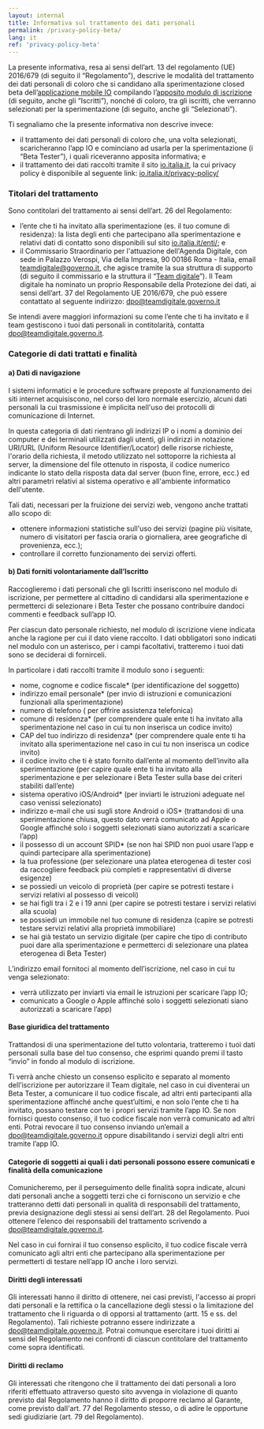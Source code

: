 ```yaml
---
layout: internal
title: Informativa sul trattamento dei dati personali
permalink: /privacy-policy-beta/
lang: it
ref: 'privacy-policy-beta'
---
```


La presente informativa, resa ai sensi dell’art. 13 del regolamento (UE) 2016/679 (di seguito il “Regolamento”), descrive le modalità del trattamento dei dati personali di coloro che si candidano alla sperimentazione closed beta dell’[applicazione mobile IO](https://io.italia.it/) compilando l’[apposito modulo di iscrizione](https://itdigitalteam.typeform.com/to/V9rpye) (di seguito, anche gli “Iscritti”), nonché di coloro, tra gli iscritti, che verranno selezionati per la sperimentazione (di seguito, anche gli “Selezionati”). 

Ti segnaliamo che la presente informativa non descrive invece: 

* il trattamento dei dati personali di coloro che, una volta selezionati, scaricheranno l’app IO e cominciano ad usarla per la sperimentazione (i “Beta Tester”), i quali riceveranno apposita informativa; e   
* il trattamento dei dati raccolti tramite il sito [io.italia.it](https://io.italia.it/), la cui privacy policy è disponibile al seguente link: [io.italia.it/privacy-policy/](https://io.italia.it/privacy-policy/ ) 

### Titolari del trattamento

Sono contitolari del trattamento ai sensi dell’art. 26 del Regolamento: 

* l’ente che ti ha invitato alla sperimentazione (es. il tuo comune di residenza): la lista degli enti che partecipano alla sperimentazione e relativi dati di contatto sono disponibili sul sito [io.italia.it/enti/](https://io.italia.it/enti/); e 
* il Commissario Straordinario per l'attuazione dell'Agenda Digitale, con sede in Palazzo Verospi, Via della Impresa, 90 00186 Roma - Italia, email [teamdigitale@governo.it](mailto:teamdigitale@governo.it), che agisce tramite la sua struttura di supporto (di seguito il commissario e la struttura il “[Team digitale](https://teamdigitale.governo.it/)”). Il Team digitale ha nominato un proprio Responsabile della Protezione dei dati, ai sensi dell’art. 37 del Regolamento UE 2016/679, che può essere contattato al seguente indirizzo: [dpo@teamdigitale.governo.it](mailto:dpo@teamdigitale.governo.it)

Se intendi avere maggiori informazioni su come l’ente che ti ha invitato e il team gestiscono i tuoi dati personali in contitolarità, contatta [dpo@teamdigitale.governo.it](mailto:dpo@teamdigitale.governo.it).

### Categorie di dati trattati e finalità

#### a) Dati di navigazione

I sistemi informatici e le procedure software preposte al funzionamento dei siti internet acquisiscono, nel corso del loro normale esercizio, alcuni dati personali la cui trasmissione è implicita nell'uso dei protocolli di comunicazione di Internet.
 
In questa categoria di dati rientrano gli indirizzi IP o i nomi a dominio dei computer e dei terminali utilizzati dagli utenti, gli indirizzi in notazione URI/URL (Uniform Resource Identifier/Locator) delle risorse richieste, l'orario della richiesta, il metodo utilizzato nel sottoporre la richiesta al server, la dimensione del file ottenuto in risposta, il codice numerico indicante lo stato della risposta data dal server (buon fine, errore, ecc.) ed altri parametri relativi al sistema operativo e all'ambiente informatico dell'utente.
 
Tali dati, necessari per la fruizione dei servizi web, vengono anche trattati allo scopo di:

* ottenere informazioni statistiche sull'uso dei servizi (pagine più visitate, numero di visitatori per fascia oraria o giornaliera, aree geografiche di provenienza, ecc.);
* controllare il corretto funzionamento dei servizi offerti.

#### b) Dati forniti volontariamente dall’Iscritto

Raccoglieremo i dati personali che gli Iscritti inseriscono nel modulo di iscrizione, per permettere al cittadino di candidarsi alla sperimentazione e permetterci di selezionare i Beta Tester che possano contribuire dandoci commenti e feedback sull’app IO. 

Per ciascun dato personale richiesto, nel modulo di iscrizione viene indicata anche la ragione per cui il dato viene raccolto. I dati obbligatori sono indicati nel modulo con un asterisco, per i campi facoltativi, tratteremo i tuoi dati sono se deciderai di fornirceli. 

In particolare i dati raccolti tramite il modulo sono i seguenti:

* nome, cognome e codice fiscale* (per identificazione del soggetto)
* indirizzo email personale* (per invio di istruzioni e comunicazioni funzionali alla sperimentazione)
* numero di telefono ( per offrire assistenza telefonica)   
* comune di residenza* (per comprendere quale ente ti ha invitato alla sperimentazione nel caso in cui tu non inserisca un codice invito)
* CAP del tuo indirizzo di residenza* (per comprendere quale ente ti ha invitato alla sperimentazione nel caso in cui tu non inserisca un codice invito)
* il codice invito che ti è stato fornito dall’ente al momento dell’invito alla sperimentazione (per capire quale ente ti ha invitato alla sperimentazione e per selezionare i Beta Tester sulla base dei criteri stabiliti dall’ente)    
* sistema operativo iOS/Android* (per inviarti le istruzioni adeguate nel caso venissi selezionato)
* indirizzo e-mail che usi sugli store Android o iOS* (trattandosi di una sperimentazione chiusa, questo dato verrà comunicato ad Apple o Google affinché solo i soggetti selezionati siano autorizzati a scaricare l’app) 
* il possesso di un account SPID* (se non hai SPID non puoi usare l’app e quindi partecipare alla sperimentazione) 
* la tua professione (per selezionare una platea eterogenea di tester così da raccogliere feedback più completi e rappresentativi di diverse esigenze) 
* se possiedi un veicolo di proprietà (per capire se potresti testare i servizi relativi al possesso di veicoli)    
* se hai figli tra i 2 e i 19 anni (per capire se potresti testare i servizi relativi alla scuola)   
* se possiedi un immobile nel tuo comune di residenza (capire se potresti testare servizi relativi alla proprietà immobiliare)  
* se hai già testato un servizio digitale (per capire che tipo di contributo puoi dare alla sperimentazione e permetterci di selezionare una platea eterogenea di Beta Tester)  

L’indirizzo email fornitoci al momento dell’iscrizione, nel caso in cui tu venga selezionato: 

* verrà utilizzato per inviarti via email le istruzioni per scaricare l’app IO; 
* comunicato a Google o Apple affinché solo i soggetti selezionati siano autorizzati a scaricare l’app)

#### Base giuridica del trattamento

Trattandosi di una sperimentazione del tutto volontaria, tratteremo i tuoi dati personali sulla base del tuo consenso, che esprimi quando premi il tasto “invio” in fondo al modulo di iscrizione. 

Ti verrà anche chiesto un consenso esplicito e separato al momento dell’iscrizione per autorizzare il Team digitale, nel caso in cui diventerai un Beta Tester, a comunicare il tuo codice fiscale, ad altri enti partecipanti alla sperimentazione affinché anche quest’ultimi, e non solo l’ente che ti ha invitato, possano testare con te i propri servizi tramite l’app IO. Se non fornisci questo consenso, il tuo codice fiscale non verrà comunicato ad altri enti. Potrai revocare il tuo consenso inviando un’email a [dpo@teamdigitale.governo.it](mailto:dpo@teamdigitale.governo.it) oppure disabilitando i servizi degli altri enti tramite l’app IO. 

#### Categorie di soggetti ai quali i dati personali possono essere comunicati e finalità della comunicazione

Comunicheremo, per il perseguimento delle finalità sopra indicate, alcuni dati personali anche a soggetti terzi che ci forniscono un servizio e che tratteranno detti dati personali in qualità di responsabili del trattamento, previa designazione degli stessi ai sensi dell’art. 28 del Regolamento. Puoi ottenere l’elenco dei responsabili del trattamento scrivendo a dpo@teamdigitale.governo.it.

Nel caso in cui fornirai il tuo consenso esplicito, il tuo codice fiscale verrà comunicato agli altri enti che partecipano alla sperimentazione per permetterti di testare nell’app IO anche i loro servizi. 

#### Diritti degli interessati
 
Gli interessati hanno il diritto di ottenere, nei casi previsti,  l'accesso ai propri dati personali e la rettifica o la cancellazione degli stessi o la limitazione del trattamento che li riguarda o di opporsi al trattamento (artt. 15 e ss. del Regolamento). Tali richieste potranno essere indirizzate a [dpo@teamdigitale.governo.it](mailto:dpo@teamdigitale.governo.it). Potrai comunque esercitare i tuoi diritti ai sensi del Regolamento nei confronti di ciascun contitolare del trattamento come sopra identificati.
 
#### Diritti di reclamo 
 
Gli interessati che ritengono che il trattamento dei dati personali a loro riferiti effettuato attraverso questo sito avvenga in violazione di quanto previsto dal Regolamento hanno il diritto di proporre reclamo al Garante, come previsto dall'art. 77 del Regolamento stesso, o di adire le opportune sedi giudiziarie (art. 79 del Regolamento).

